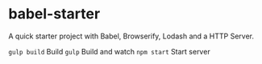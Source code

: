 # babel-starter

A quick starter project with Babel, Browserify, Lodash and a HTTP Server.

`gulp build` Build
`gulp` Build and watch
`npm start` Start server
